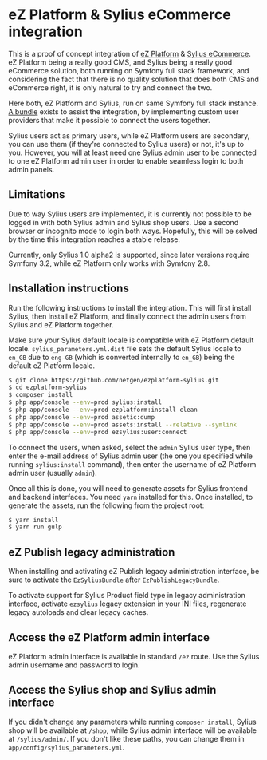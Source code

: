 # eZ Platform & Sylius eCommerce integration

This is a proof of concept integration of [eZ Platform](https://github.com/ezsystems/ezplatform) & [Sylius eCommerce](https://github.com/sylius/sylius). eZ Platform being a really good CMS, and Sylius being a really good eCommerce solution, both running on Symfony full stack framework, and considering the fact that there is no quality solution that does both CMS and eCommerce right, it is only natural to try and connect the two.

Here both, eZ Platform and Sylius, run on same Symfony full stack instance. [A bundle](https://github.com/netgen/NetgenEzSyliusBundle) exists to assist the integration, by implementing custom user providers that make it possible to connect the users together.

Sylius users act as primary users, while eZ Platform users are secondary, you can use them (if they're connected to Sylius users) or not, it's up to you. However, you will at least need one Sylius admin user to be connected to one eZ Platform admin user in order to enable seamless login to both admin panels.

## Limitations

Due to way Sylius users are implemented, it is currently not possible to be logged in with both Sylius admin and Sylius shop users. Use a second browser or incognito mode to login both ways. Hopefully, this will be solved by the time this integration reaches a stable release.

Currently, only Sylius 1.0 alpha2 is supported, since later versions require Symfony 3.2, while eZ Platform only works with Symfony 2.8.

## Installation instructions

Run the following instructions to install the integration. This will first install Sylius, then install eZ Platform, and finally connect the admin users from Sylius and eZ Platform together.

Make sure your Sylius default locale is compatible with eZ Platform default locale. `sylius_parameters.yml.dist` file sets the default Sylius locale to `en_GB` due to `eng-GB` (which is converted internally to `en_GB`) being the default eZ Platform locale.

```bash
$ git clone https://github.com/netgen/ezplatform-sylius.git
$ cd ezplatform-sylius
$ composer install
$ php app/console --env=prod sylius:install
$ php app/console --env=prod ezplatform:install clean
$ php app/console --env=prod assetic:dump
$ php app/console --env=prod assets:install --relative --symlink
$ php app/console --env=prod ezsylius:user:connect
```

To connect the users, when asked, select the `admin` Sylius user type, then enter the e-mail address of Sylius admin user (the one you specified while running `sylius:install` command), then enter the username of eZ Platform admin user (usually `admin`).

Once all this is done, you will need to generate assets for Sylius frontend and backend interfaces. You need `yarn` installed for this. Once installed, to generate the assets, run the following from the project root:

```bash
$ yarn install
$ yarn run gulp
```

## eZ Publish legacy administration

When installing and activating eZ Publish legacy administration interface, be sure to activate the `EzSyliusBundle` after `EzPublishLegacyBundle`.

To activate support for Sylius Product field type in legacy administration interface, activate `ezsylius` legacy extension in your INI files, regenerate legacy autoloads and clear legacy caches.

## Access the eZ Platform admin interface

eZ Platform admin interface is available in standard `/ez` route. Use the Sylius admin username and password to login.

## Access the Sylius shop and Sylius admin interface

If you didn't change any parameters while running `composer install`, Sylius shop will be available at `/shop`, while Sylius admin interface will be available at `/sylius/admin/`. If you don't like these paths, you can change them in `app/config/sylius_parameters.yml`.
